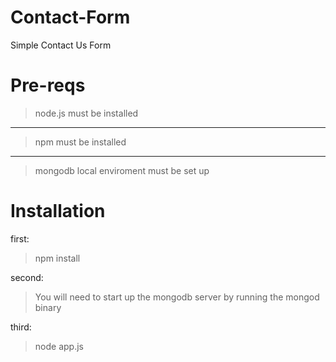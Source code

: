 # Contact-Form
Simple Contact Us Form 

# Pre-reqs
> node.js must be installed
-----------------------
> npm must be installed
--------------------------------
> mongodb local enviroment must be set up

# Installation
first:
> npm install

second: 
> You will need to start up the mongodb server by running the mongod binary

third:
> node app.js

